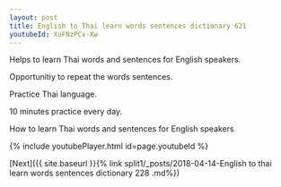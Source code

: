 ```yaml
---
layout: post
title: English to Thai learn words sentences dictionary 621 
youtubeId: XuFNzPCv-Xw
---
```

 
 
Helps to learn Thai words and sentences for English speakers.

Opportunitiy to repeat the words sentences. 

Practice Thai language. 
 
10 minutes practice every day. 
 
How to learn Thai words and sentences for English speakers 
 
{% include youtubePlayer.html id=page.youtubeId %}
 
 
[Next]({{ site.baseurl }}{% link  split1/_posts/2018-04-14-English to thai learn words sentences dictionary 228 .md%})
 
